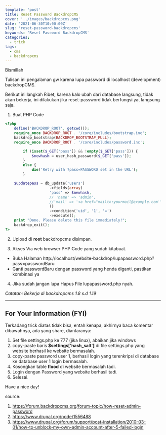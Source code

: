 ```yaml
---
template: 'post'
title: Reset Password BackdropCMS
cover: '../images/backdropcms.png'
date: '2021-06-30T10:00:00Z'
slug: 'reset-password-backdropcms'
keywords: 'Reset Password BackdropCMS'
categories:
  - trick
tags:
  - cms
  - backdropcms
---
```


Bismillah

Tulisan ini pengalaman gw karena lupa password di localhost (development) backdropCMS.

Berikut ini langkah Ribet, karena kalo ubah dari database langsung, tidak akan bekerja, ini dilakukan jika reset-password tidak berfungsi ya, langsung saja.

1. Buat PHP Code
```php
<?php
    define('BACKDROP_ROOT', getcwd());
    require_once BACKDROP_ROOT . '/core/includes/bootstrap.inc';
    backdrop_bootstrap(BACKDROP_BOOTSTRAP_FULL);
    require_once BACKDROP_ROOT . '/core/includes/password.inc';

        if (isset($_GET['pass']) && !empty($_GET['pass'])) {
            $newhash = user_hash_password($_GET['pass']);
        }
        else {
            die('Retry with ?pass=PASSWORD set in the URL');
        }

    $updatepass = db_update('users') 
                    ->fields(array(
                    'pass' => $newhash,
                    // 'name' => 'admin',
                    //'mail' => '<a href="mailto:yourmail@example.com'">yourmail@example.com'</a>'
                    ))
                    ->condition('uid', '1', '=')
                    ->execute();
    print "Done. Please delete this file immediately!";
    backdrop_exit();
?>
```

2. Upload di **root** backdropcms disimpan.

3. Akses Via web browser PHP Code yang sudah kitabuat.

- Buka Halaman http://localhost/website-backdrop/lupapassword.php?pass=passwordBaru
- Ganti passwordBaru dengan password yang henda diganti, pastikan kombinasi ya

4. Jika sudah jangan lupa Hapus File lupapassword.php nyah.

*Catatan: Bekerja di backdropcms 1.8 s.d 1.19*

---

## For Your Information (FYI)

Terkadang trick diatas tidak bisa, entah kenapa, akhirnya baca komentar dibawahnya, ada yang share, diantaranya:

1. Set file settings.php ke 777 (jika linux), abaikan jika windows
2. copy-paste baris **$settings['hash_salt']** di file settings.php yang website berhasil ke website bermasalah.
3. copy-paste password user 1, berhasil login yang terenkripsi di database ke database user 1 login bermasalah.
4. Kosongkan table **flood** di website bermasalah tadi.
5. Login dengan Password yang website berhasil tadi.
6. Selesai.

Have a nice day!

source:
1. https://forum.backdropcms.org/forum-topic/how-reset-admin-password
2. https://www.drupal.org/node/1556488
3. https://www.drupal.org/forum/support/post-installation/2010-03-01/how-to-unblock-my-own-admin-account-after-5-failed-login

